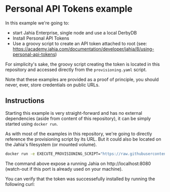 # Personal API Tokens example

In this example we're going to:

* start Jahia Enterprise, single node and use a local DerbyDB
* Install Personal API Tokens
* Use a groovy script to create an API token attached to root (see: https://academy.jahia.com/documentation/developer/jahia/8/using-personal-api-tokens)

For simplicity's sake, the groovy script creating the token is located in this repository and accessed directly from the `provisioning.yaml` script.

Note that these examples are provided as a proof of principle, you should never, ever, store credentials on public URLs.

## Instructions

Starting this example is very straight-forward and has no external dependencies (aside from content of this repository), it can be simply started using `docker run`. 

As with most of the examples in this repository, we're going to directly reference the provisioning script by its URL. But it could also be located on the Jahia's filesystem (or mounted volume).

```bash
docker run -e EXECUTE_PROVISIONING_SCRIPT="https://raw.githubusercontent.com/Jahia/provisioning-examples/main/01-personal-api-tokens/provisioning.yaml" -p 8080:8080 jahia/jahia-ee:8.0.3.0
```

The command above expose a running Jahia on http://localhost:8080 (watch-out if this port is already used on your machine).

You can verify that the token was successefully installed by running the following curl:

